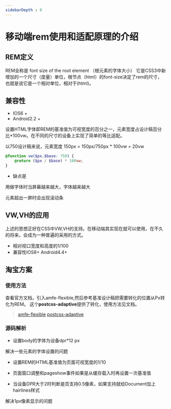 ```yaml
---
sidebarDepth : 0
---
```


# 移动端rem使用和适配原理的介绍

## REM定义

REM全称是 font size of the root element （根元素的字体大小）
它是CSS3中新增加的一个尺寸（度量）单位，根节点（html）的font-size决定了rem的尺寸，也就是说它是一个相对单位，相对于(html)。

## 兼容性

- IOS6 +
- Android2.2 +

设置HTML字体即REM的基准值为可视宽度的百分之一，元素宽度占设计稿百分比*100vw。在不同的尺寸的设备上实现了简单的等比适配。

以750设计稿来说，元素宽度 150px =  150px/750px * 100vw = 20vw

```scss
@function vw($px,$base: 750) {
    @return ($px / $base) * 100vw;
}
```

- 缺点是 

用做字体时当屏幕越来越大，字体越来越大

元素超出一屏时会出现滚动条

## VW,VH的应用

上述的思想正好在CSS中VW,VH的支持。在移动端其实现在就可以使用，在不久的将来，会成为一种普遍的采用的方式。

- 相对视口宽度和高度的1/100
- 兼容性IOS8+ Android4.4+

## 淘宝方案


### 使用方法

查看官方文档，引入amfe-flexible,然后参考基准设计稿把需要转化的位置从Px转化为REM。
这个**postcss-adaptive**提供了转化，使用方法见文档。

> [amfe-flexible](https://github.com/amfe/lib-flexible)
> [postcss-adaptive](https://www.npmjs.com/package/postcss-adaptive)

### 源码解析 

- 设置body的字体为设备dpr*12 px

解决一些元素的字体设置的问题

- 设置REM的HTML基准值为页面可视宽度的1/10


- 页面窗口调整和pageshow事件如果是从缓存载入时再设置一次基准值


- 当设备DPR大于2时判断是否支持0.5像素，如果支持就给Document加上 hairlines样式

解决1px像素显示的问题



